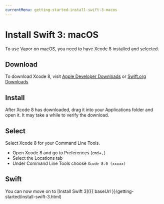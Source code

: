 ```yaml
---
currentMenu: getting-started-install-swift-3-macos
---
```


# Install Swift 3: macOS

To use Vapor on macOS, you need to have Xcode 8 installed and selected.

## Download

To download Xcode 8, visit [Apple Developer Downloads](https://developer.apple.com/download/) or [Swift.org Downloads](https://swift.org/download/#using-downloads) 

## Install

After Xcode 8 has downloaded, drag it into your Applications folder and open it. It may take a while to verify the download.

## Select

Select Xcode 8 for your Command Line Tools.

- Open Xcode 8 and go to Preferences (`cmd`+`,`)
- Select the Locations tab
- Under Command Line Tools choose `Xcode 8.0 (xxxxx)`

## Swift

You can now move on to [Install Swift 3]({{ baseUrl }}/getting-started/install-swift-3.html)

